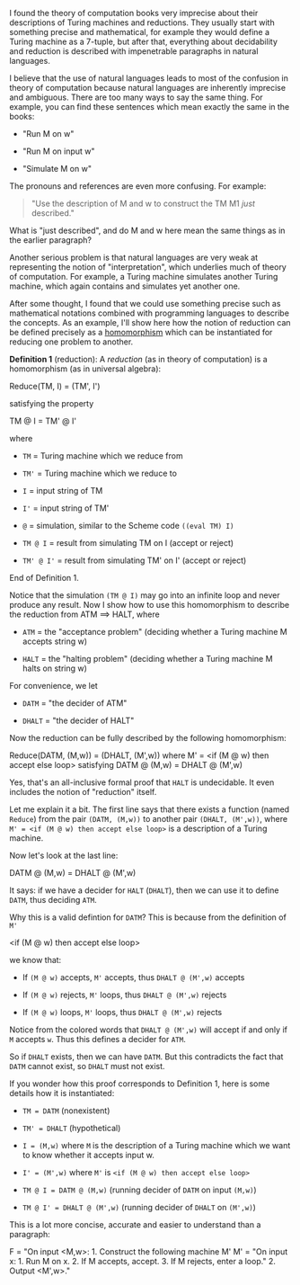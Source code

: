 I found the theory of computation books very imprecise about their descriptions of Turing machines and reductions. They usually start with something precise and mathematical, for example they would define a Turing machine as a 7-tuple, but after that, everything about decidability and reduction is described with impenetrable paragraphs in natural languages.

I believe that the use of natural languages leads to most of the confusion in theory of computation because natural languages are inherently imprecise and ambiguous. There are too many ways to say the same thing. For example, you can find these sentences which mean exactly the same in the books:

*   "Run M on w"

*   "Run M on input w"

*   "Simulate M on w"

The pronouns and references are even more confusing. For example:

> <span>"Use the description of M and w to construct the TM M1</span> _just_ <span>described."</span>

What is "just described", and do M and w here mean the same things as in the earlier paragraph?

Another serious problem is that natural languages are very weak at representing the notion of "interpretation", which underlies much of theory of computation. For example, a Turing machine simulates another Turing machine, which again contains and simulates yet another one.

<span>After some thought, I found that we could use something precise such as mathematical notations combined with programming languages to describe the concepts. As an example, I'll show here how the notion of reduction can be defined precisely as a</span> [homomorphism](http://en.wikipedia.org/wiki/Homomorphism) <span>which can be instantiated for reducing one problem to another.</span>

**Definition 1** <span>(reduction): A</span> _reduction_ <span>(as in theory of computation) is a homomorphism (as in universal algebra):</span>

Reduce(TM, I) = (TM', I')

satisfying the property

TM @ I = TM' @ I'

where

*   `TM` <span>= Turing machine which we reduce from</span>

*   `TM'` <span>= Turing machine which we reduce to</span>

*   `I` <span>= input string of TM</span>

*   `I'` <span>= input string of TM'</span>

*   `@` <span>= simulation, similar to the Scheme code</span> `((eval TM) I)`

*   `TM @ I` <span>= result from simulating TM on I (accept or reject)</span>

*   `TM' @ I'` <span>= result from simulating TM' on I' (accept or reject)</span>

End of Definition 1.

<span>Notice that the simulation</span> `(TM @ I)` <span>may go into an infinite loop and never produce any result. Now I show how to use this homomorphism to describe the reduction from ATM ==> HALT, where</span>

*   `ATM` <span>= the "acceptance problem" (deciding whether a Turing machine M accepts string w)</span>

*   `HALT` <span>= the "halting problem" (deciding whether a Turing machine M halts on string w)</span>

For convenience, we let

*   `DATM` <span>= "the decider of ATM"</span>

*   `DHALT` <span>= "the decider of HALT"</span>

Now the reduction can be fully described by the following homomorphism:

Reduce(DATM, (M,w)) = (DHALT, (M',w))
where
M' = <if (M @ w) then accept else loop>
satisfying
DATM @ (M,w) = DHALT @ (M',w)

<span>Yes, that's an all-inclusive formal proof that</span> `HALT` <span>is undecidable. It even includes the notion of "reduction" itself.</span>

<span>Let me explain it a bit. The first line says that there exists a function (named</span> `Reduce`<span>) from the pair</span> `(DATM, (M,w))` <span>to another pair</span> `(DHALT, (M',w))`<span>, where</span> `M' = <if (M @ w) then accept else loop>` <span>is a description of a Turing machine.</span>

Now let's look at the last line:

DATM @ (M,w) = DHALT @ (M',w)

<span>It says: if we have a decider for</span> `HALT` <span>(</span>`DHALT`<span>), then we can use it to define</span> `DATM`<span>, thus deciding</span> `ATM`<span>.</span>

<span>Why this is a valid defintion for</span> `DATM`<span>? This is because from the definition of</span> `M'`

<if (M @ w) then accept else loop>

we know that:

*   <span>If</span> `(M @ w)` <span>accepts,</span> `M'` <span>accepts, thus</span> `DHALT @ (M',w)` <span>accepts</span>

*   <span>If</span> `(M @ w)` <span>rejects,</span> `M'` <span>loops, thus</span> `DHALT @ (M',w)` <span>rejects</span>

*   <span>If</span> `(M @ w)` <span>loops,</span> `M'` <span>loops, thus</span> `DHALT @ (M',w)` <span>rejects</span>

<span>Notice from the colored words that</span> `DHALT @ (M',w)` <span>will accept if and only if</span> `M` <span>accepts</span> `w`<span>. Thus this defines a decider for</span> `ATM`<span>.</span>

<span>So if</span> `DHALT` <span>exists, then we can have</span> `DATM`<span>. But this contradicts the fact that</span> `DATM` <span>cannot exist, so</span> `DHALT` <span>must not exist.</span>

If you wonder how this proof corresponds to Definition 1, here is some details how it is instantiated:

*   `TM = DATM` <span>(nonexistent)</span>

*   `TM' = DHALT` <span>(hypothetical)</span>

*   `I = (M,w)` <span>where</span> `M` <span>is the description of a Turing machine which we want to know whether it accepts input w.</span>

*   `I' = (M',w)` <span>where</span> `M'` <span>is</span> `<if (M @ w) then accept else loop>`

*   `TM @ I = DATM @ (M,w)` <span>(running decider of</span> `DATM` <span>on input</span> `(M,w)`<span>)</span>

*   `TM @ I' = DHALT @ (M',w)` <span>(running decider of</span> `DHALT` <span>on</span> `(M',w)`<span>)</span>

This is a lot more concise, accurate and easier to understand than a paragraph:

F = "On input <M,w>:
1\. Construct the following machine M'
M' = "On input x:
1\. Run M on x.
2\. If M accepts, accept.
3\. If M rejects, enter a loop."
2\. Output <M',w>."
